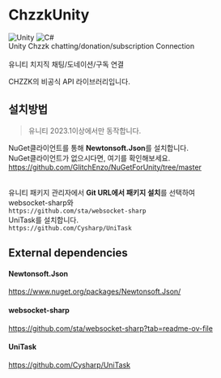 # ChzzkUnity
![Unity](https://img.shields.io/badge/Unity-100000?style=for-the-badge&logo=unity&logoColor=white)
![C#](https://img.shields.io/badge/C%23-239120?style=for-the-badge&logo=c-sharp&logoColor=white)
<br>
Unity Chzzk chatting/donation/subscription Connection<br><br>
유니티 치지직 채팅/도네이션/구독 연결<br>

CHZZK의 비공식 API 라이브러리입니다.<br>

## 설치방법
> 유니티 2023.1이상에서만 동작합니다.

NuGet클라이언트를 통해 <b>Newtonsoft.Json</b>를 설치합니다.<br>
NuGet클라이언트가 없으시다면, 여기를 확인해보세요.<br>
     https://github.com/GlitchEnzo/NuGetForUnity/tree/master<br><br>

유니티 패키지 관리자에서 <b>Git URL에서 패키지 설치</b>를 선택하여<br>
websocket-sharp와<br>
```https://github.com/sta/websocket-sharp```<br>
UniTask를 설치합니다.<br>
```https://github.com/Cysharp/UniTask```<br>


## External dependencies
#### Newtonsoft.Json
https://www.nuget.org/packages/Newtonsoft.Json/<br>
#### websocket-sharp
https://github.com/sta/websocket-sharp?tab=readme-ov-file<br>
#### UniTask
https://github.com/Cysharp/UniTask
 
 
